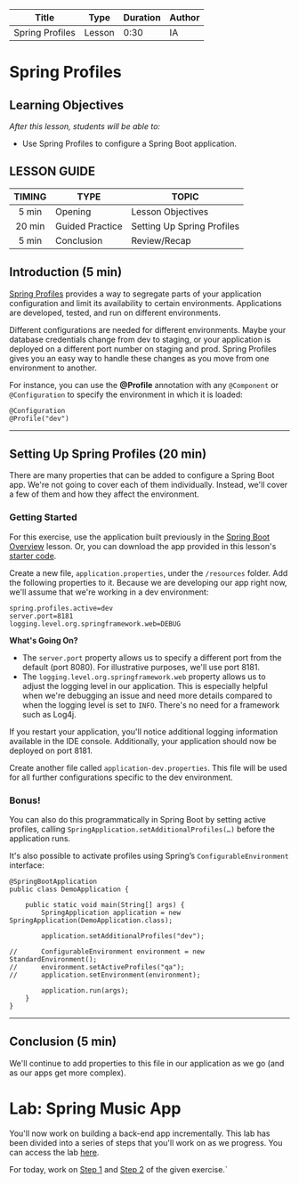 | Title | Type | Duration | Author |
| -- | -- | -- | -- |
| Spring Profiles | Lesson | 0:30 | IA |

# Spring Profiles

## Learning Objectives

*After this lesson, students will be able to:*

- Use Spring Profiles to configure a Spring Boot application.

## LESSON GUIDE

| TIMING  | TYPE  | TOPIC  |
|:-:|---|---|
| 5 min  | Opening    | Lesson Objectives |
| 20 min | Guided Practice   | Setting Up Spring Profiles  |
| 5 min  | Conclusion | Review/Recap   |

## Introduction (5 min)

[Spring Profiles](https://docs.spring.io/spring-boot/docs/current/reference/html/boot-features-profiles.html) provides a way to segregate parts of your application configuration and limit its availability to certain environments. Applications are developed, tested, and run on different environments. 

Different configurations are needed for different environments. Maybe your database credentials change from dev to staging, or your application is deployed on a different port number on staging and prod. Spring Profiles gives you an easy way to handle these changes as you move from one environment to another. 

For instance, you can use the **@Profile** annotation with any `@Component` or `@Configuration` to specify the environment in which it is loaded:

```
@Configuration
@Profile("dev")
```

-----

## Setting Up Spring Profiles (20 min)

There are many properties that can be added to configure a Spring Boot app. We're not going to cover each of them individually. Instead, we'll cover a few of them and how they affect the environment.   

### Getting Started
  
For this exercise, use the application built previously in the [Spring Boot Overview](https://git.generalassemb.ly/GA-Cognizant/spring-boot/tree/master/spring-boot-overview-lesson) lesson. Or, you can download the app provided in this lesson's [starter code](https://git.generalassemb.ly/GA-Cognizant/spring-boot/tree/master/spring-profiles-lesson/starter-code/spring-boot-monolith).

Create a new file, `application.properties`, under the `/resources` folder. Add the following properties to it. Because we are developing our app right now, we'll assume that we're working in a dev environment:

```
spring.profiles.active=dev
server.port=8181
logging.level.org.springframework.web=DEBUG
```

**What's Going On?**

- The `server.port` property allows us to specify a different port from the default (port 8080). For illustrative purposes, we'll use port 8181. 
- The `logging.level.org.springframework.web` property allows us to adjust the logging level in our application. This is especially helpful when we're debugging an issue and need more details compared to when the logging level is set to `INFO`. There's no need for a framework such as Log4j.   

If you restart your application, you'll notice additional logging information available in the IDE console. Additionally, your application should now be deployed on port 8181. 

Create another file called `application-dev.properties`. This file will be used for all further configurations specific to the dev environment.

### Bonus!

You can also do this programmatically in Spring Boot by setting active profiles, calling `SpringApplication.setAdditionalProfiles(…​)` before the application runs. 

It's also possible to activate profiles using Spring’s `ConfigurableEnvironment` interface:

```
@SpringBootApplication
public class DemoApplication {

	public static void main(String[] args) {
		SpringApplication application = new SpringApplication(DemoApplication.class);
	
		application.setAdditionalProfiles("dev");
		
//		ConfigurableEnvironment environment = new StandardEnvironment();
//		environment.setActiveProfiles("qa");
//		application.setEnvironment(environment);
		
		application.run(args);
	}
}
```

---

## Conclusion (5 min)

We'll continue to add properties to this file in our application as we go (and as our apps get more complex).

# Lab: Spring Music App

You'll now work on building a back-end app incrementally. This lab has been divided into a series of steps that you'll work on as we progress. You can access the lab [here](https://git.generalassemb.ly/nyc-s1-1/spring-boot/tree/master/spring-boot-lab).

For today, work on [Step 1](https://git.generalassemb.ly/nyc-s1-1/spring-boot/tree/master/spring-boot-lab#step-1-spring-boot) and [Step 2](https://git.generalassemb.ly/nyc-s1-1/spring-boot/tree/master/spring-boot-lab#step-2-spring-profile) of the given exercise.`
